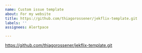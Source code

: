 ```yaml
---
name: Custom issue template
about: For my website
title: https://github.com/thiagorossener/jekflix-template.git
labels: ''
assignees: Alertpace

---
```


https://github.com/thiagorossener/jekflix-template.git
